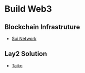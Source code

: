 # Build Web3

## Blockchain Infrastruture

- [Sui Network](sui.md)

## Lay2 Solution

- [Taiko](taiko.md)

